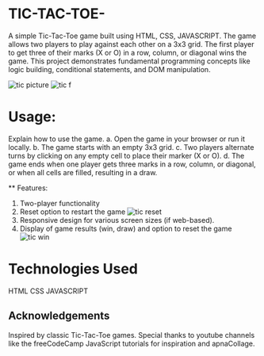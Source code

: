 # TIC-TAC-TOE-
A simple Tic-Tac-Toe game built using HTML, CSS, JAVASCRIPT. The game allows two players to play against each other on a 3x3 grid. The first player to get three of their marks (X or O) in a row, column, or diagonal wins the game. This project demonstrates fundamental programming concepts like logic building, conditional statements, and DOM manipulation.

![tic picture](https://github.com/user-attachments/assets/3062bb02-7ab0-4ed1-aa87-da4bd633b9fe)         ![tic f](https://github.com/user-attachments/assets/5659509a-9c61-498d-899d-41ba564027ff)

# Usage:
  Explain how to use the game.
  a. Open the game in your browser or run it locally.
  b. The game starts with an empty 3x3 grid.
  c. Two players alternate turns by clicking on any empty cell to place their marker (X or O).
  d. The game ends when one player gets three marks in a row, column, or diagonal, or when all cells are filled, resulting in a draw.

** Features:
   1. Two-player functionality
   2. Reset option to restart the game ![tic reset](https://github.com/user-attachments/assets/b658824d-00e5-4fd5-9913-6e3a6b3b8d39)
   3. Responsive design for various screen sizes (if web-based).
   4. Display of game results (win, draw) and option to reset the game ![tic win](https://github.com/user-attachments/assets/14764ce4-d9db-4aa5-be09-c47771de94c4)

# Technologies Used
   HTML 
   CSS 
   JAVASCRIPT

## Acknowledgements
   Inspired by classic Tic-Tac-Toe games. Special thanks to youtube channels like the freeCodeCamp JavaScript tutorials for inspiration and apnaCollage.

